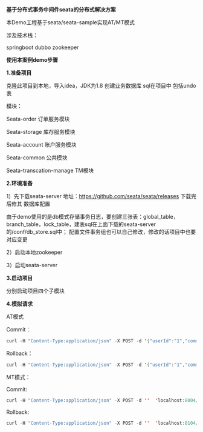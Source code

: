 **基于分布式事务中间件seata的分布式解决方案**

本Demo工程基于seata/seata-sample实现AT/MT模式

涉及技术栈：

springboot   dubbo zookeeper

**使用本案例demo步骤**

**1.准备项目**

 克隆此项目到本地，导入idea，JDK为1.8  创建业务数据库 sql在项目中 包括undo表

模块：

Seata-order  订单服务模块

Seata-storage 库存服务模块

Seata-account 账户服务模块

Seata-common 公共模块

Seata-transcation-manage TM模块

**2.环境准备**

1）先下载seata-server  地址：https://github.com/seata/seata/releases 下载完后修其 数据库配置

由于demo使用的是db模式存储事务日志，要创建三张表：global_table，branch_table，lock_table，建表sql在上面下载的seata-server的/conf/db_store.sql中； 配置文件事务组也可以自己修改，修改的话项目中也要对应变更

2）启动本地zookeeper

3）启动seata-server    

**3.启动项目**

分别启动项目四个子模块

**4.模拟请求**

AT模式

Commit：

```java
curl -H "Content-Type:application/json" -X POST -d '{"userId":"1","commodityCode":"C201901140001","name":"电脑","count":1,"amount":"10"}' 'localhost:8004/tmManager/buy'
```

Rollback：

```java
curl -H "Content-Type:application/json" -X POST -d '{"userId":"1","commodityCode":"C201901140001","name":"电脑","count":1,"amount":"10"}' 'localhost:8004/tmManager/buy?throwExp=true'
```

MT模式：

Commit:

```java
curl -H "Content-Type:application/json" -X POST -d ''  'localhost:8004/tcc/bug'
```

Rollback:

```java
curl -H "Content-Type:application/json" -X POST -d ''  'localhost:8104/tcc/bug?throwExp=true'

```

